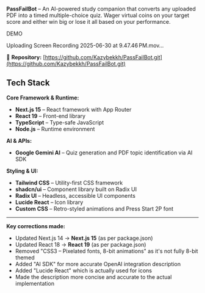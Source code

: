 
**PassFailBot** – An AI-powered study companion that converts any uploaded PDF into a timed multiple-choice quiz. Wager virtual coins on your target score and either win big or lose it all based on your performance.

DEMO


Uploading Screen Recording 2025-06-30 at 9.47.46 PM.mov…



🔗 **Repository:** [https://github.com/Kazybekkh/PassFailBot.git](https://github.com/Kazybekkh/PassFailBot.git)

## Tech Stack

**Core Framework & Runtime:**

- **Next.js 15** – React framework with App Router
- **React 19** – Front-end library
- **TypeScript** – Type-safe JavaScript
- **Node.js** – Runtime environment


**AI & APIs:**

- **Google Gemini AI** – Quiz generation and PDF topic identification via AI SDK


**Styling & UI:**

- **Tailwind CSS** – Utility-first CSS framework
- **shadcn/ui** – Component library built on Radix UI
- **Radix UI** – Headless, accessible UI components
- **Lucide React** – Icon library
- **Custom CSS** – Retro-styled animations and Press Start 2P font


---

**Key corrections made:**

- Updated Next.js 14 → **Next.js 15** (as per package.json)
- Updated React 18 → **React 19** (as per package.json)
- Removed "CSS3 – Pixelated fonts, 8-bit animations" as it's not fully 8-bit themed
- Added "AI SDK" for more accurate OpenAI integration description
- Added "Lucide React" which is actually used for icons
- Made the description more concise and accurate to the actual implementation
